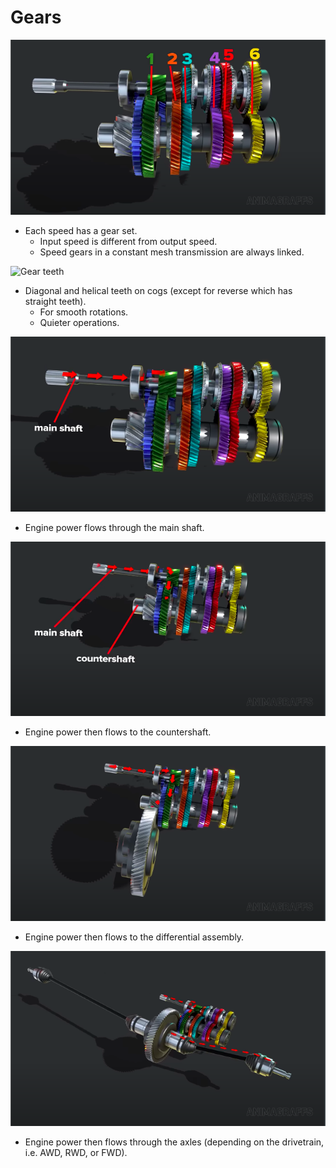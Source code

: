 # Gears

![Gear set](../images/gear-set.png)

- Each speed has a gear set.
  - Input speed is different from output speed.
  - Speed gears in a constant mesh transmission are always linked.

![Gear teeth](../../images/gear-teeth.png)

- Diagonal and helical teeth on cogs (except for reverse which has straight teeth).
  - For smooth rotations.
  - Quieter operations.

![Main shaft](../images/main-shaft.png)

- Engine power flows through the main shaft.

![Countershaft](../images/counter-shaft.png)

- Engine power then flows to the countershaft.

![Differential assembly](../images/differential-assembly.png)

- Engine power then flows to the differential assembly.

![Axles](../images/axles.png)

- Engine power then flows through the axles (depending on the drivetrain, i.e. AWD, RWD, or FWD).
